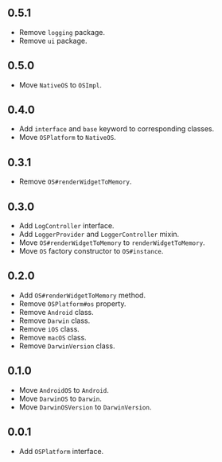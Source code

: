 ## 0.5.1

* Remove `logging` package.
* Remove `ui` package.

## 0.5.0

* Move `NativeOS` to `OSImpl`.

## 0.4.0

* Add `interface` and `base` keyword to corresponding classes.
* Move `OSPlatform` to `NativeOS`.

## 0.3.1

* Remove `OS#renderWidgetToMemory`.

## 0.3.0

* Add `LogController` interface.
* Add `LoggerProvider` and `LoggerController` mixin.
* Move `OS#renderWidgetToMemory` to `renderWidgetToMemory`.
* Move `OS` factory constructor to `OS#instance`.

## 0.2.0

* Add `OS#renderWidgetToMemory` method.
* Remove `OSPlatform#os` property.
* Remove `Android` class.
* Remove `Darwin` class.
* Remove `iOS` class.
* Remove `macOS` class.
* Remove `DarwinVersion` class.

## 0.1.0

* Move `AndroidOS` to `Android`.
* Move `DarwinOS` to `Darwin`.
* Move `DarwinOSVersion` to `DarwinVersion`.

## 0.0.1

* Add `OSPlatform` interface.
